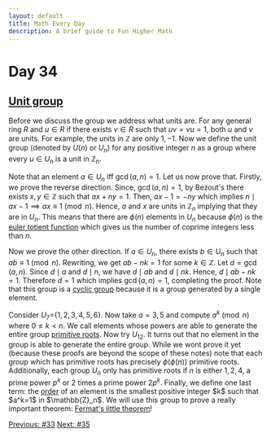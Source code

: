 ```yaml
---
layout: default
title: Math Every Day
description: A brief guide to Fun Higher Math
---
```

# Day 34

## [Unit group](https://en.wikipedia.org/wiki/Unit_(ring_theory))

Before we discuss the group we address what units are. For any general ring $R$ and $u\in R$ if there exists $v\in R$ such that $uv=vu=1$, both $u$ and $v$ are units. For example, the units in $\mathbb{Z}$ are only $1,-1$. Now we define the unit group (denoted by $U(n)$ or $U_n$) for any positive integer $n$ as a group where every $u\in U_n$ is a unit in $\mathbb{Z}_n$. 

Note that an element $a\in U_n$ iff $\gcd(a,n)=1$. Let us now prove that. Firstly, we prove the reverse direction. Since, $\gcd(a,n)=1$, by Bezout's there exists $x,y\in \mathbb{Z}$ such that $ax+ny=1$. Then, $ax-1=-ny$ which implies $n\mid ax-1\implies ax\equiv 1 \pmod{n}$. Hence, $a$ and $x$ are units in $\mathbb{Z}_n$ implying that they are in $U_n$. This means that there are $\phi(n)$ elements in $U_n$ because $\phi(n)$ is the [euler totient function](https://en.wikipedia.org/wiki/Euler%27s_totient_function) which gives us the number of coprime integers less than $n$. 

Now we prove the other direction. If $a \in U_n$, there exists $b\in U_n$ such that $ab\equiv 1 \pmod{n}$. Rewriting, we get $ab-nk=1$ for some $k\in \mathbb{Z}$. Let $d =\gcd(a, n)$. Since $d\mid a$ and $d \mid n$, we have $d\mid ab$ and $d \mid nk$. Hence, $d \mid ab - nk= 1$. Therefore $d = 1$ which implies $\gcd(a, n) = 1$, completing the proof. Note that this group is a [cyclic group](https://en.wikipedia.org/wiki/Cyclic_group) because it is a group generated by a single element.



Consider $U_7=${$1,2,3,4,5,6$}. Now take $a=3,5$ and compute $a^k\pmod{n}$ where $0\leq k<n$. We call elements whose powers are able to generate the entire group [primitive roots](https://en.wikipedia.org/wiki/Primitive_root_modulo_n). Now try $U_12$. It turns out that no element in the group is able to generate the entire group. While we wont prove it yet (because these proofs are beyond the scope of these notes) note that each group which has primitive roots has precisely $\phi(\phi(n))$ primitive roots. Additionally, each group $U_n$ only has primitive roots if $n$ is either $1,2,4$, a prime power $p^k$ or $2$ times a prime power $2p^k$. Finally, we define one last term: the [order](https://en.wikipedia.org/wiki/Order_(group_theory)) of an element is the smallest positive integer $k$ such that $a^k=1$ in $\mathbb{Z}_n$. We will use this group to prove a really important theorem: [Fermat's little theorem](https://en.wikipedia.org/wiki/Fermat%27s_little_theorem)!


<div class="day-nav-wrapper">
  <a href="./day33.html" class="day-nav__link">Previous: #33</a>
  <a href="./day35.html" class="day-nav__link">Next: #35</a>
</div>


